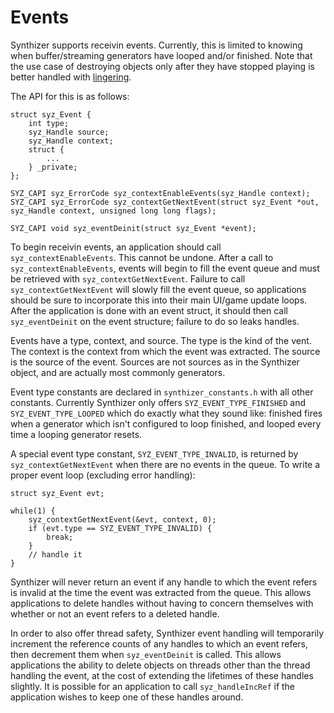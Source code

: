# Events

Synthizer supports receivin events.  Currently, this is limited to knowing when
buffer/streaming generators have looped and/or finished.  Note that the use case
of destroying objects only after they have stopped playing is better handled
with [lingering](./lingering.md).

The API for this is as follows:

```
struct syz_Event {
    int type;
    syz_Handle source;
    syz_Handle context;
    struct {
        ...
    } _private;
};

SYZ_CAPI syz_ErrorCode syz_contextEnableEvents(syz_Handle context);
SYZ_CAPI syz_ErrorCode syz_contextGetNextEvent(struct syz_Event *out, syz_Handle context, unsigned long long flags);

SYZ_CAPI void syz_eventDeinit(struct syz_Event *event);
```

To begin receivin events, an application should call `syz_contextEnableEvents`.
This cannot be undone.  After a call to `syz_contextEnableEvents`, events will
begin to fill the event queue and must be retrieved with
`syz_contextGetNextEvent`.  Failure to call `syz_contextGetNextEvent` will
slowly fill the event queue, so applications should be sure to incorporate this
into their main UI/game update loops.  After the application is done with an
event struct, it should then call `syz_eventDeinit` on the event structure;
failure to do so leaks handles.

Events have a type, context, and source.  The type is the kind of the vent.  The
context is the context from which the event was extracted.  The source is the
source of the event.  Sources are not sources as in the Synthizer object, and
are actually most commonly generators.

Event type constants are declared in `synthizer_constants.h` with all other
constants.  Currently Synthizer only offers `SYZ_EVENT_TYPE_FINISHED` and
`SYZ_EVENT_TYPE_LOOPED` which do exactly what they sound like: finished fires
when a generator which isn't configured to loop finished, and looped every time
a looping generator resets.

A special event type constant, `SYZ_EVENT_TYPE_INVALID`, is returned by
`syz_contextGetNextEvent` when there are no events in the queue.  To write a
proper event loop (excluding error handling):

```
struct syz_Event evt;

while(1) {
    syz_contextGetNextEvent(&evt, context, 0);
    if (evt.type == SYZ_EVENT_TYPE_INVALID) {
        break;
    }
    // handle it
}
```

Synthizer will never return an event if any handle to which the event refers is
invalid at the time the event was extracted from the queue.  This allows
applications to delete handles without having to concern themselves with whether
or not an event refers to a deleted handle.

In order to also offer thread safety, Synthizer event handling will temporarily
increment the reference counts of any handles to which an event refers, then
decrement them when `syz_eventDeinit` is called.  This allows applications the
ability to delete objects on threads other than the thread handling the event,
at the cost of extending the lifetimes of these handles slightly.  It is
possible for an application to call `syz_handleIncRef` if the application wishes
to keep one of these handles around.
